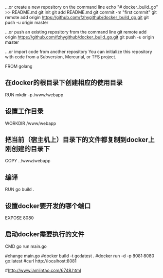 …or create a new repository on the command line
echo "# docker_build_go" >> README.md
git init
git add README.md
git commit -m "first commit"
git remote add origin https://github.com/fzhygithub/docker_build_go.git
git push -u origin master

…or push an existing repository from the command line
git remote add origin https://github.com/fzhygithub/docker_build_go.git
git push -u origin master

…or import code from another repository
You can initialize this repository with code from a Subversion, Mercurial, or TFS project.





FROM golang
## 在docker的根目录下创建相应的使用目录
RUN mkdir -p /www/webapp
## 设置工作目录
WORKDIR /www/webapp
## 把当前（宿主机上）目录下的文件都复制到docker上刚创建的目录下
COPY . /www/webapp
## 编译
RUN go build .
## 设置docker要开发的哪个端口
EXPOSE 8080
## 启动docker需要执行的文件
CMD go run main.go

#change main.go
#docker build -t go:latest .
#docker run -d -p 8081:8080 go:latest
#curl http://localhost:8081


#http://www.iamlintao.com/6748.html
